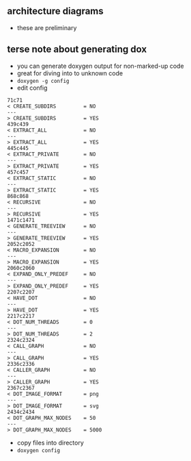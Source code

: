 ## architecture diagrams

 - these are preliminary

## terse note about generating dox
 - you can generate doxygen output for non-marked-up code
 - great for diving into to unknown code 
 - ```doxygen -g config```
 - edit config
``` 
71c71
< CREATE_SUBDIRS         = NO
---
> CREATE_SUBDIRS         = YES
439c439
< EXTRACT_ALL            = NO
---
> EXTRACT_ALL            = YES
445c445
< EXTRACT_PRIVATE        = NO
---
> EXTRACT_PRIVATE        = YES
457c457
< EXTRACT_STATIC         = NO
---
> EXTRACT_STATIC         = YES
868c868
< RECURSIVE              = NO
---
> RECURSIVE              = YES
1471c1471
< GENERATE_TREEVIEW      = NO
---
> GENERATE_TREEVIEW      = YES
2052c2052
< MACRO_EXPANSION        = NO
---
> MACRO_EXPANSION        = YES
2060c2060
< EXPAND_ONLY_PREDEF     = NO
---
> EXPAND_ONLY_PREDEF     = YES
2207c2207
< HAVE_DOT               = NO
---
> HAVE_DOT               = YES
2217c2217
< DOT_NUM_THREADS        = 0
---
> DOT_NUM_THREADS        = 2
2324c2324
< CALL_GRAPH             = NO
---
> CALL_GRAPH             = YES
2336c2336
< CALLER_GRAPH           = NO
---
> CALLER_GRAPH           = YES
2367c2367
< DOT_IMAGE_FORMAT       = png
---
> DOT_IMAGE_FORMAT       = svg
2434c2434
< DOT_GRAPH_MAX_NODES    = 50
---
> DOT_GRAPH_MAX_NODES    = 5000
```
 - copy files into directory
 - ```doxygen config```

